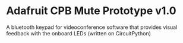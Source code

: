 # Adafruit CPB Mute Prototype v1.0
 A bluetooth keypad for videoconference software that provides visual feedback with the onboard LEDs (written on CircuitPython)
